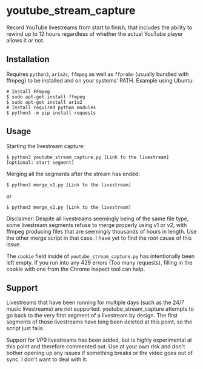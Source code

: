 # youtube_stream_capture
Record YouTube livestreams from start to finish, that includes the ability to rewind up to 12 hours regardless of whether the actual YouTube player allows it or not.

## Installation
Requires `python3`, `aria2c`, `ffmpeg` as well as `ffprobe` (usually bundled with ffmpeg) to be installed and on your systems' PATH.
Example using Ubuntu:
```
# Install FFmpeg
$ sudo apt-get install ffmpeg
$ sudo apt-get install aria2
# Install required python modules
$ python3 -m pip install requests
```

## Usage
Starting the livestream capture:
```
$ python3 youtube_stream_capture.py [Link to the livestream] [optional: start segment]
```

Merging all the segments after the stream has ended:
```
$ python3 merge_v1.py [Link to the livestream]
```
or 
```
$ python3 merge_v2.py [Link to the livestream]
```
Disclaimer: Despite all livestreams seemingly being of the same file type, some livestream segments refuse to merge properly using v1 or v2, with ffmpeg producing files that are seemingly thousands of hours in length. Use the other merge script in that case. I have yet to find the root cause of this issue.

The `cookie` field inside of `youtube_stream_capture.py` has intentionally been left empty. If you run into any 429 errors (Too many requests), filling in the cookie with one from the Chrome inspect tool can help.

## Support
Livestreams that have been running for multiple days (such as the 24/7 music livestreams) are not supported. youtube_stream_capture attempts to go back to the very first segment of a livestream by design. The first segments of those livestreams have long been deleted at this point, so the script just fails.

Support for VP9 livestreams has been added, but is highly experimental at this point and therefore commented out. Use at your own risk and don't bother opening up any issues if something breaks or the video goes out of sync. I don't want to deal with it.